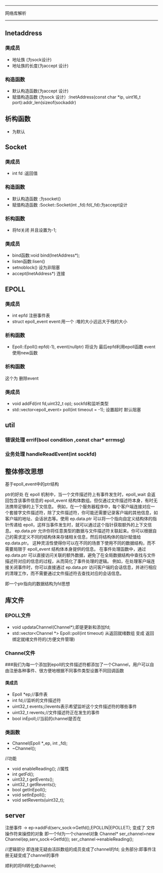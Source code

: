 ***
网络库解析
***
## Inetaddress
### 类成员
- 地址族 (为sock设计)
- 地址族的长度(为accept 设计)
### 构造函数
- 默认构造函数(为accept 设计)
- 赋值构造函数 (为sock 设计）:InetAddress(const char *ip, uint16_t port):addr_len(sizeof(sockaddr)
## 析构函数
- 为默认

## Socket

### 类成员
- int fd :返回值
### 构造函数
- 默认构造函数 :为socket()
- 赋值构造函数 :Socket::Socket(int _fd):fd(_fd):为accept设计
### 析构函数
- 将fd关闭 并且设置为-1;
### 类成员
- bind函数:void bind(InetAddress*);
- listen函数:lisen()
- setnoblock() 设为非阻塞
- accept(InetAddress*) 连接

## EPOLL
### 类成员
- int epfd 注册事件表
- struct epoll_event event:用一个 :堆的大小远远大于栈的大小
### 析构函数
- Epoll::Epoll():epfd(-1), event(nullptr) 将设为
  最后epfd利用epoll函数 event使用new函数
### 析构函数
这个为 删除event
### 类成员
- void addFd(int fd,uint32_t op); sockfd和监听类型
-  std::vector<epoll_event> poll(int timeout = -1); 设置超时 默认阻塞

## util
### 错误处理  errif(bool condition ,const char* errmsg)
### 业务处理  handleReadEvent(int sockfd)
## 整体修改思想
基于epoll_event中的ptr结构

ptr的好处
在 epoll 机制中，当一个文件描述符上有事件发生时，epoll_wait 会返回包含该事件信息的 epoll_event 结构体数组。但仅通过文件描述符本身，有时无法携带足够的上下文信息。
例如，在一个服务器程序中，每个客户端连接对应一个套接字文件描述符，除了文件描述符，你可能还需要记录客户端的其他信息，如客户端的地址、会话状态等。使用 ep.data.ptr 可以将一个指向自定义结构体的指针传递给 epoll，这样当事件发生时，就可以通过这个指针获取额外的上下文信息。
ep.data.ptr 允许你将任意类型的数据与文件描述符关联起来。你可以根据自己的需求定义不同的结构体来存储相关信息，然后将结构体的指针赋值给 ep.data.ptr。
这种灵活性使得你可以在不同的场景下使用不同的数据结构，而不需要局限于 epoll_event 结构体本身提供的信息。
在事件处理函数中，通过 ep.data.ptr 可以直接访问关联的额外数据，避免了在全局数据结构中查找与文件描述符对应的信息的过程，从而简化了事件处理的逻辑。
例如，在处理客户端连接关闭事件时，你可以直接通过 ep.data.ptr 访问客户端的会话信息，并进行相应的清理工作，而不需要通过文件描述符去查找对应的会话信息。

即一个ptr指向的数据结构为fd思想

## 库文件
### EPOLL文件
- void updataChannel(Channel*);即是更新和添加fd;
- std::vector<Channel *> Epoll::poll(int timeout) 从返回就绪数组 变成 返回绑定就绪文件符的(方便文件管理)

### Channel文件
###我们为每一个添加到epoll的文件描述符都添加了一个Channel，用户可以自由注册各种事件、很方便地根据不同事件类型设置不同回调函数

#### 类成员
- Epoll *ep;//事件表
- int fd;//监听的文件描述符
- uint32_t events;//events表示希望监听这个文件描述符的哪些事件
- uint32_t revents;//文件描述符正在发生的事件
- bool inEpoll;//当前的channel是否在
### 类函数

- Channel(Epoll *_ep, int _fd);
- ~Channel();

//功能
- void enableReading();
//属性
- int getFd();
- uint32_t getEvents();
- uint32_t getRevents();
- bool getInEpoll();
- void setInEpoll();
- void setRevents(uint32_t);

## server

注册事件 -> ep->addFd(serv_sock->Getfd(),EPOLLIN|EPOLLET);
变成了
文件操作符来操控的对象 即一个fd为一个channel对象
Channel* ser_channel=new Channel(ep,serv_sock->Getfd());
ser_channel->enableReading();

//逻辑部分
即连接无疑由活跃数组的成员变成了channel的fd;
业务部分:即事件注册无疑变成了channel的事件

顺利的将fd转化成channel;
